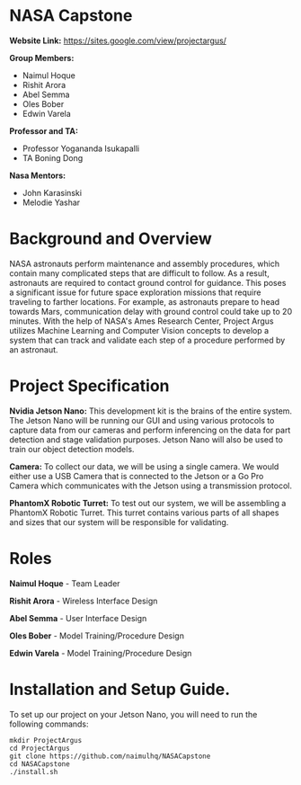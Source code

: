# NASA Capstone

**Website Link:** https://sites.google.com/view/projectargus/ <br/>

**Group Members:** <br/>
* Naimul Hoque
* Rishit Arora
* Abel Semma
* Oles Bober
* Edwin Varela

**Professor and TA:** <br/>
* Professor Yogananda Isukapalli
* TA Boning Dong

**Nasa Mentors:** <br/>
* John Karasinski
* Melodie Yashar

# Background and Overview

NASA astronauts perform maintenance and assembly procedures, which contain many complicated steps that are difficult to follow. As a result, astronauts are required to contact ground control for guidance. This poses a significant issue for future space exploration missions that require traveling to farther locations. For example, as astronauts prepare to head towards Mars, communication delay with ground control could take up to 20 minutes. With the help of NASA's Ames Research Center, Project Argus utilizes Machine Learning and Computer Vision concepts to develop a system that can track and validate each step of a procedure performed by an astronaut.

# Project Specification

**Nvidia Jetson Nano:** This development kit is the brains of the entire system. The Jetson Nano will be running our GUI and using various protocols to capture data from our cameras and perform inferencing on the data for part detection and stage validation purposes. Jetson Nano will also be used to train our object detection models. 

**Camera:** To collect our data, we will be using a single camera. We would either use a USB Camera that is connected to the Jetson or a Go Pro Camera which communicates with the Jetson using a transmission protocol.

**PhantomX Robotic Turret:** To test out our system, we will be assembling a PhantomX Robotic Turret. This turret contains various parts of all shapes and sizes that our system will be responsible for validating.

# Roles 

**Naimul Hoque** - Team Leader


**Rishit Arora** - Wireless Interface Design


**Abel Semma** - User Interface Design


**Oles Bober** - Model Training/Procedure Design


**Edwin Varela** - Model Training/Procedure Design


# Installation and Setup Guide.

To set up our project on your Jetson Nano, you will need to run the following commands:
```
mkdir ProjectArgus
cd ProjectArgus
git clone https://github.com/naimulhq/NASACapstone
cd NASACapstone
./install.sh
```


